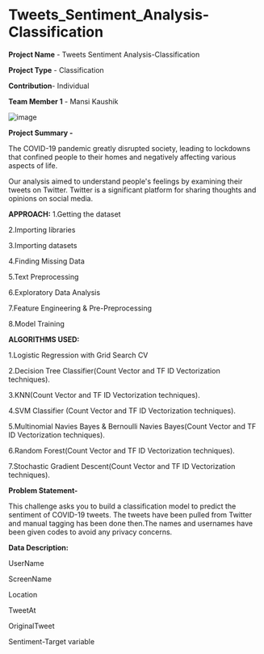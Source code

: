 # Tweets_Sentiment_Analysis-Classification

**Project Name** - Tweets Sentiment Analysis-Classification

**Project Type** - Classification

**Contribution**- Individual

**Team Member 1** - Mansi Kaushik

![image](https://github.com/MansiKaushik123/Tweets_Sentiment_Analysis-Classification/assets/140509411/6b5a26a8-4df5-4668-b8d6-7326c625028c)

**Project Summary -**

The COVID-19 pandemic greatly disrupted society, leading to lockdowns that confined people to their homes and negatively affecting various aspects of life.

Our analysis aimed to understand people's feelings by examining their tweets on Twitter. Twitter is a significant platform for sharing thoughts and opinions on social media.

**APPROACH:**
1.Getting the dataset

2.Importing libraries

3.Importing datasets

4.Finding Missing Data

5.Text Preprocessing

6.Exploratory Data Analysis

7.Feature Engineering & Pre-Preprocessing

8.Model Training

**ALGORITHMS USED:**

1.Logistic Regression with Grid Search CV

2.Decision Tree Classifier(Count Vector and TF ID Vectorization techniques).

3.KNN(Count Vector and TF ID Vectorization techniques).

4.SVM Classifier (Count Vector and TF ID Vectorization techniques).

5.Multinomial Navies Bayes & Bernoulli Navies Bayes(Count Vector and TF ID Vectorization techniques).

6.Random Forest(Count Vector and TF ID Vectorization techniques).

7.Stochastic Gradient Descent(Count Vector and TF ID Vectorization techniques).

**Problem Statement-**

This challenge asks you to build a classification model to predict the sentiment of COVID-19 tweets. The tweets have been pulled from Twitter and manual tagging has been done then.The names and usernames have been given codes to avoid any privacy concerns.

**Data Description:**

UserName

ScreenName

Location

TweetAt

OriginalTweet

Sentiment-Target variable
